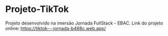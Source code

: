 # Projeto-TikTok
Projeto desenvolvido na imersão Jornada FullStack - EBAC. Link do projeto online: https://tiktok---jornada-b468c.web.app/
